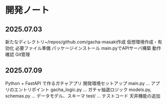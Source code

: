 # 開発ノート

## 2025.07.03
新たなディレクトリ~/repos/github.com/gacha-masaki作成
仮想環境作成・有効化
必要ファイル準備
パッケージインストール
main.pyでAPIサーバ構築
動作確認
Git管理

## 2025.07.09
Python + FastAPI で作るガチャアプリ
開発環境セットアップ
main.py ... アプリのエントリポイント
gacha_logic.py ... ガチャ抽選ロジック
models.py, schemas.py ... データモデル、スキーマ
test/ ... テストコード
天井機能の追加